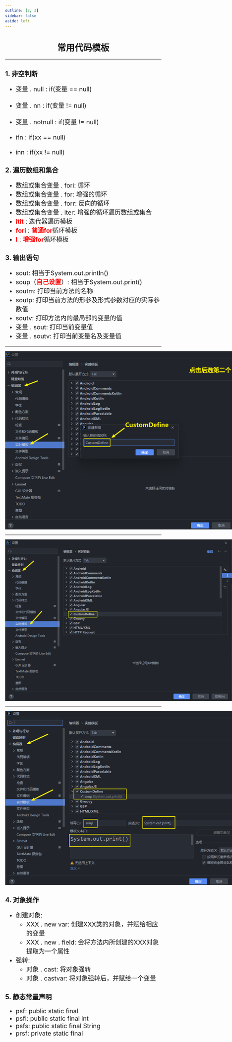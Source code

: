 ```yaml
---
outline: [2, 3]
sidebar: false
aside: left
---
```


<h1 style="text-align: center; font-weight: bold;">常用代码模板</h1>

---

## 1. 非空判断

<div style="font-size:20px">
    <ul>
        <li>变量 . null : if(变量 == null)</li>
        </br>
        <li>变量 . nn : if(变量 != null)</li>
        </br>
        <li>变量 . notnull : if(变量 != null)</li>
        </br>
        <li>ifn : if(xx == null)</li>
        </br>
        <li>inn : if(xx != null)</li>
    </ul>
</div>

## 2. 遍历数组和集合

<div style="font-size:20px">
    <ul>
        <li>数组或集合变量 . fori: 循环</li>
        <li>数组或集合变量 . for: 增强的循环</li>
        <li>数组或集合变量 . forr: 反向的循环</li>
        <li>数组或集合变量 . iter: 增强的循环遍历数组或集合</li>
        <li><span style = "color:red;font-weight:bold">itit</span> : 迭代器遍历模板</li>
        <li><span style = "color:red;font-weight:bold">fori</span> : <span style = "color:red;font-weight:bold">普通for</span>循环模板</li>
        <li><span style = "color:red;font-weight:bold">I</span> : <span style = "color:red;font-weight:bold">增强for</span>循环模板</li>
    </ul> 
</div>

## 3. 输出语句

<div style="font-size:20px">
    <ul>
        <li>sout: 相当于System.out.println()</li>
        <li>soup（<span style = "color:red;font-weight:bold">自己设置</span>）: 相当于System.out.print()</li>
        <li>soutm: 打印当前方法的名称</li>
        <li>soutp: 打印当前方法的形参及形式参数对应的实际参数值</li>
        <li>soutv: 打印方法内的最局部的变量的值</li>
        <li>变量 . sout: 打印当前变量值</li>
        <li>变量 . soutv: 打印当前变量名及变量值</li>
    </ul>
</div>

<hr/>
<div style="width: 800px; margin: 0 auto;">
  <img src="./1.png">
</div>

<hr/>

<div style="width: 800px; margin: 0 auto;">
  <img src="./2.png">
</div>

<hr/>

<div style="width: 800px; margin: 0 auto;">
  <img src="./3.png">
</div>

## 4. 对象操作

<div style="font-size:20px">
    <ul>
        <li>创建对象:
            <ul>
                <li>XXX . new var: 创建XXX类的对象，并赋给相应的变量</li>
                <li>XXX . new . field: 会将方法内所创建的XXX对象提取为一个属性</li>
            </ul>
        </li>
        <li>强转:
            <ul>
                <li>对象 . cast: 将对象强转</li>
                <li>对象 . castvar: 将对象强转后，并赋给一个变量</li>
            </ul>
        </li>
    </ul>
</div>

## 5. 静态常量声明

<div style="font-size:20px">
    <ul>
        <li>psf: public static final</li>
        <li>psfi: public static final int</li>
        <li>psfs: public static final String</li>
        <li>prsf: private static final</li>
    </ul>

</div>
